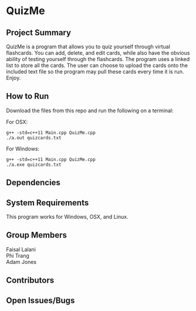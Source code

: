 # QuizMe

## Project Summary
QuizMe is a program that allows you to quiz yourself through virtual flashcards. You can add, delete, and edit cards, while also have the obvious ability of testing yourself through the flashcards. The program uses a linked list to store all the cards. The user can choose to upload the cards onto the included text file so the program may pull these cards every time it is run. Enjoy.

## How	to	Run
Download the files from this repo and run the following on a terminal:

For OSX:
```
g++ -std=c++11 Main.cpp QuizMe.cpp
./a.out quizcards.txt
```

For Windows:
```
g++ -std=c++11 Main.cpp QuizMe.cpp
./a.exe quizcards.txt
```

## Dependencies

## System Requirements
This program works for Windows, OSX, and Linux.

## Group	Members
Faisal Lalani <br />
Phi Trang <br />
Adam Jones <br />

## Contributors

## Open	Issues/Bugs
